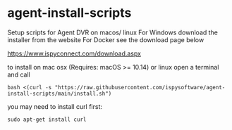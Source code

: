 # agent-install-scripts
Setup scripts for Agent DVR on macos/ linux
For Windows download the installer from the website
For Docker see the download page below

https://www.ispyconnect.com/download.aspx

to install on mac osx (Requires: macOS >= 10.14) or linux open a terminal and call

    bash <(curl -s "https://raw.githubusercontent.com/ispysoftware/agent-install-scripts/main/install.sh")

you may need to install curl first:

    sudo apt-get install curl
